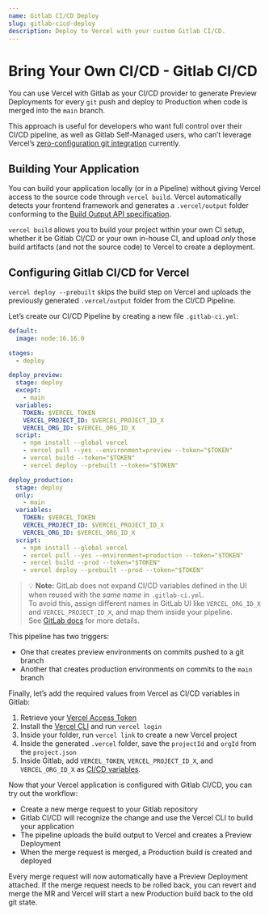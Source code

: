 ```yaml
---
name: Gitlab CI/CD Deploy
slug: gitlab-cicd-deploy
description: Deploy to Vercel with your custom Gitlab CI/CD.
---
```


# Bring Your Own CI/CD - Gitlab CI/CD

You can use Vercel with Gitlab as your CI/CD provider to generate Preview Deployments for every `git` push and deploy to Production when code is merged into the `main` branch.

This approach is useful for developers who want full control over their CI/CD pipeline, as well as Gitlab Self-Managed users, who can’t leverage Vercel’s [zero-configuration git integration](https://vercel.com/docs/concepts/git/vercel-for-gitlab) currently.

## Building Your Application

You can build your application locally (or in a Pipeline) without giving Vercel access to the source code through `vercel build`. Vercel automatically detects your frontend framework and generates a `.vercel/output` folder conforming to the [Build Output API specification](https://vercel.com/blog/build-output-api).

`vercel build` allows you to build your project within your own CI setup, whether it be Gitlab CI/CD or your own in-house CI, and upload _only_ those build artifacts (and not the source code) to Vercel to create a deployment.

## Configuring Gitlab CI/CD for Vercel

`vercel deploy --prebuilt` skips the build step on Vercel and uploads the previously generated `.vercel/output` folder from the CI/CD Pipeline.

Let’s create our CI/CD Pipeline by creating a new file `.gitlab-ci.yml`:

```yaml
default:
  image: node:16.16.0

stages:
  - deploy

deploy_preview:
  stage: deploy
  except:
    - main
  variables:
    TOKEN: $VERCEL_TOKEN
    VERCEL_PROJECT_ID: $VERCEL_PROJECT_ID_X
    VERCEL_ORG_ID: $VERCEL_ORG_ID_X
  script:
    - npm install --global vercel
    - vercel pull --yes --environment=preview --token="$TOKEN"
    - vercel build --token="$TOKEN"
    - vercel deploy --prebuilt --token="$TOKEN"

deploy_production:
  stage: deploy
  only:
    - main
  variables:
    TOKEN: $VERCEL_TOKEN
    VERCEL_PROJECT_ID: $VERCEL_PROJECT_ID_X
    VERCEL_ORG_ID: $VERCEL_ORG_ID_X
  script:
    - npm install --global vercel
    - vercel pull --yes --environment=production --token="$TOKEN"
    - vercel build --prod --token="$TOKEN"
    - vercel deploy --prebuilt --prod --token="$TOKEN"
```

> 💡 **Note:** GitLab does not expand CI/CD variables defined in the UI when reused with the *same name* in `.gitlab-ci.yml`.  
> To avoid this, assign different names in GitLab UI like `VERCEL_ORG_ID_X` and `VERCEL_PROJECT_ID_X`, and map them inside your pipeline.  
> See [GitLab docs](https://docs.gitlab.com/ci/variables/#in-service-containers) for more details.

This pipeline has two triggers:

- One that creates preview environments on commits pushed to a git branch
- Another that creates production environments on commits to the `main` branch

Finally, let’s add the required values from Vercel as CI/CD variables in Gitlab:

1. Retrieve your [Vercel Access Token](https://vercel.com/support/articles/how-do-i-use-a-vercel-api-access-token)
2. Install the [Vercel CLI](https://vercel.com/cli) and run `vercel login`
3. Inside your folder, run `vercel link` to create a new Vercel project
4. Inside the generated `.vercel` folder, save the `projectId` and `orgId` from the `project.json`
5. Inside Gitlab, add `VERCEL_TOKEN`, `VERCEL_PROJECT_ID_X`, and `VERCEL_ORG_ID_X` as [CI/CD variables](https://docs.gitlab.com/ee/ci/variables/).


Now that your Vercel application is configured with Gitlab CI/CD, you can try out the workflow:

- Create a new merge request to your Gitlab repository
- Gitlab CI/CD will recognize the change and use the Vercel CLI to build your application
- The pipeline uploads the build output to Vercel and creates a Preview Deployment
- When the merge request is merged, a Production build is created and deployed

Every merge request will now automatically have a Preview Deployment attached. If the merge request needs to be rolled back, you can revert and merge the MR and Vercel will start a new Production build back to the old git state.
